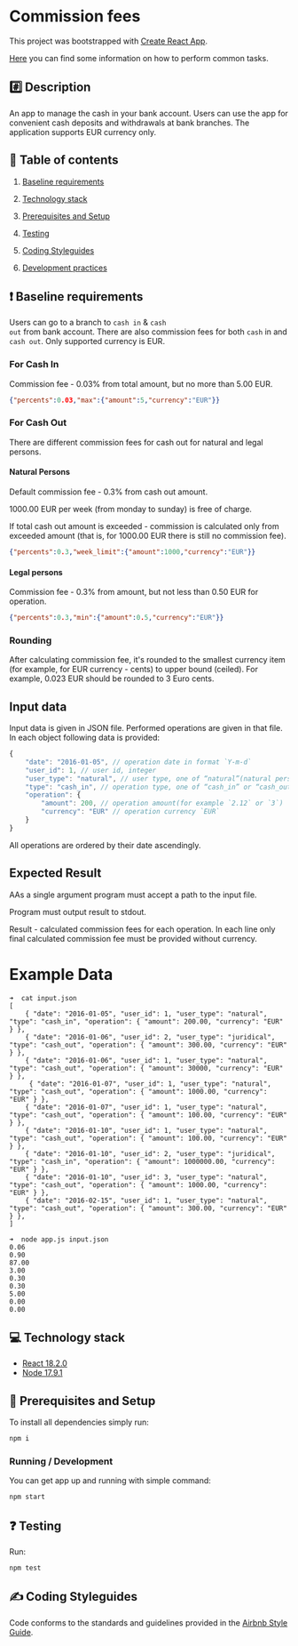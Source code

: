 # Commission fees

This project was bootstrapped with [Create React App](https://github.com/facebookincubator/create-react-app).

[Here](https://github.com/facebookincubator/create-react-app/blob/master/packages/react-scripts/template/README.md) you can find some information on how to perform common tasks.


## :hash: Description

An app to manage the cash in your bank account. Users can use the app for convenient cash deposits and withdrawals at bank branches. The application supports EUR currency only.

## :blue_book: Table of contents

  1. [Baseline requirements](#exclamation-baseline-requirements)

  2. [Technology stack](#computer-technology-stack)

  3. [Prerequisites and Setup](#wrench-prerequisites-and-setup)

  4. [Testing](#question-testing)

  5. [Coding Styleguides](#writing_hand-coding-styleguides)
  
  6. [Development practices](#nerd_face-development-practices)


## :exclamation: Baseline requirements

Users can go to a branch to <code>cash in</code> & <code>cash out</code> from bank account. There are also commission fees for both <code>cash</code> in and <code>cash out</code>. Only supported currency is EUR.

### For Cash In

Commission fee - 0.03% from total amount, but no more than 5.00 EUR.

```json
{"percents":0.03,"max":{"amount":5,"currency":"EUR"}}
```

### For Cash Out

There are different commission fees for cash out for natural and legal persons.

#### Natural Persons

Default commission fee - 0.3% from cash out amount.

1000.00 EUR per week (from monday to sunday) is free of charge.

If total cash out amount is exceeded - commission is calculated only from exceeded amount (that is, for 1000.00 EUR there is still no commission fee).

```json
{"percents":0.3,"week_limit":{"amount":1000,"currency":"EUR"}}
```

#### Legal persons

Commission fee - 0.3% from amount, but not less than 0.50 EUR for operation.

```json
{"percents":0.3,"min":{"amount":0.5,"currency":"EUR"}}
```

### Rounding

After calculating commission fee, it's rounded to the smallest currency item (for example, for EUR currency - cents) to upper bound (ceiled). For example, 0.023 EUR should be rounded to 3 Euro cents.

## Input data

Input data is given in JSON file. Performed operations are given in that file. In each object following data is provided:

```js
{
    "date": "2016-01-05", // operation date in format `Y-m-d`
    "user_id": 1, // user id, integer
    "user_type": "natural", // user type, one of “natural”(natural person) or “juridical”(legal person)
    "type": "cash_in", // operation type, one of “cash_in” or “cash_out”
    "operation": {
        "amount": 200, // operation amount(for example `2.12` or `3`)
        "currency": "EUR" // operation currency `EUR`
    }
}
```

All operations are ordered by their date ascendingly.

## Expected Result

AAs a single argument program must accept a path to the input file.

Program must output result to stdout.

Result - calculated commission fees for each operation. In each line only final calculated commission fee must be provided without currency.

# Example Data

```
➜  cat input.json
[
    { "date": "2016-01-05", "user_id": 1, "user_type": "natural", "type": "cash_in", "operation": { "amount": 200.00, "currency": "EUR" } },
    { "date": "2016-01-06", "user_id": 2, "user_type": "juridical", "type": "cash_out", "operation": { "amount": 300.00, "currency": "EUR" } },
    { "date": "2016-01-06", "user_id": 1, "user_type": "natural", "type": "cash_out", "operation": { "amount": 30000, "currency": "EUR" } },
     { "date": "2016-01-07", "user_id": 1, "user_type": "natural", "type": "cash_out", "operation": { "amount": 1000.00, "currency": "EUR" } },
    { "date": "2016-01-07", "user_id": 1, "user_type": "natural", "type": "cash_out", "operation": { "amount": 100.00, "currency": "EUR" } },
    { "date": "2016-01-10", "user_id": 1, "user_type": "natural", "type": "cash_out", "operation": { "amount": 100.00, "currency": "EUR" } },
    { "date": "2016-01-10", "user_id": 2, "user_type": "juridical", "type": "cash_in", "operation": { "amount": 1000000.00, "currency": "EUR" } },
    { "date": "2016-01-10", "user_id": 3, "user_type": "natural", "type": "cash_out", "operation": { "amount": 1000.00, "currency": "EUR" } },
    { "date": "2016-02-15", "user_id": 1, "user_type": "natural", "type": "cash_out", "operation": { "amount": 300.00, "currency": "EUR" } },
]

➜  node app.js input.json
0.06
0.90
87.00
3.00
0.30
0.30
5.00
0.00
0.00
```

## :computer: Technology stack

- [React 18.2.0](https://reactjs.org/)
- [Node 17.9.1](https://nodejs.org/en/)

## :wrench: Prerequisites and Setup


To install all dependencies simply run:

```bash
npm i
```

### Running / Development

You can get app up and running with simple command:

```bash
npm start
```

## :question: Testing

Run:

```bash
npm test
```

## :writing_hand: Coding Styleguides

Сode conforms to the standards and guidelines provided in the [Airbnb Style Guide](https://github.com/airbnb/javascript).